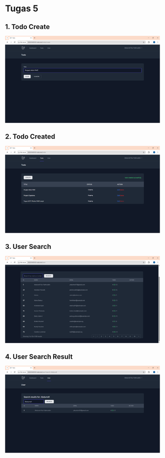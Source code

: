 # Tugas 5

## 1. Todo Create
![alt text](screenshot/Tugas5/todo_create.png)

## 2. Todo Created
![alt text](screenshot/Tugas5/todo_created.png)

## 3. User Search
![alt text](screenshot/Tugas5/user_search.png)

## 4. User Search Result
![alt text](screenshot/Tugas5/user_search_result.png)